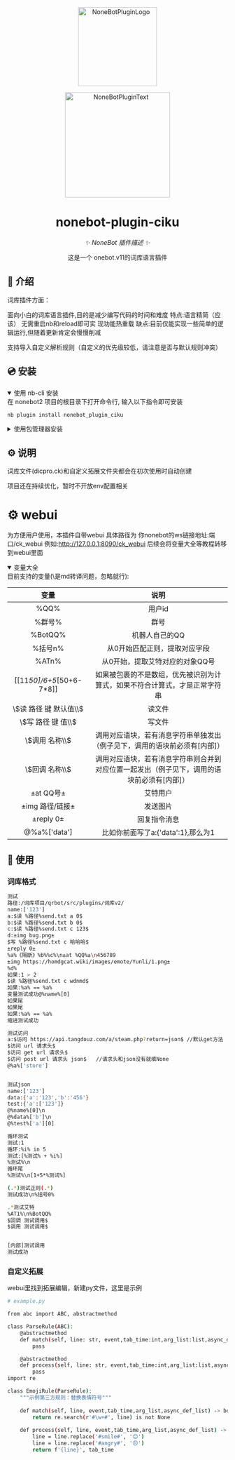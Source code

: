 <div align="center">
  <a href="https://v2.nonebot.dev/store"><img src="https://github.com/A-kirami/nonebot-plugin-template/blob/resources/nbp_logo.png" width="180" height="180" alt="NoneBotPluginLogo"></a>
  <br>
  <p><img src="https://github.com/A-kirami/nonebot-plugin-template/blob/resources/NoneBotPlugin.svg" width="240" alt="NoneBotPluginText"></p>
</div>

<div align="center">

# nonebot-plugin-ciku

_✨ NoneBot 插件描述 ✨_

这是一个 onebot.v11的词库语言插件
</div>

## 📖 介绍

词库插件方面：

面向小白的词库语言插件,目的是减少编写代码的时间和难度 特点:语言精简（应该） 无需重启nb和reload即可实
现功能热重载 缺点:目前仅能实现一些简单的逻辑运行,但随着更新肯定会慢慢削减

支持导入自定义解析规则（自定义的优先级较低，请注意是否与默认规则冲突）

## 💿 安装

<details open>
<summary>使用 nb-cli 安装</summary>
在 nonebot2 项目的根目录下打开命令行, 输入以下指令即可安装

    nb plugin install nonebot_plugin_ciku

</details>

<details>
<summary>使用包管理器安装</summary>
在 nonebot2 项目的插件目录下, 打开命令行, 根据你使用的包管理器, 输入相应的安装命令

<details>
<summary>pip</summary>

    pip install nonebot_plugin_ciku
</details>

打开 nonebot2 项目根目录下的 `pyproject.toml` 文件, 在 `[tool.nonebot]` 部分追加写入

    plugins = ["nonebot_plugin_ciku"]

</details>

## ⚙️ 说明

词库文件(dicpro.ck)和自定义拓展文件夹都会在初次使用时自动创建

项目还在持续优化，暂时不开放env配置相关

# ⚙️ webui

为方便用户使用，本插件自带webui
具体路径为 你nonebot的ws链接地址:端口/ck_webui
例如:http://127.0.0.1:8090/ck_webui
后续会将变量大全等教程转移到webui里面

<details open>
<summary>变量大全</summary>
目前支持的变量(\是md转译问题，忽略就行):

| 变量 | 说明 |
|:-----:|:----:|
| %QQ% | 用户id |
| %群号% | 群号 |
| %BotQQ% | 机器人自己的QQ |
| %括号n% | 从0开始匹配正则，提取对应字段 |
| %ATn% | 从0开始，提取艾特对应的对象QQ号 |
| [[11*50]/6+5*[50+6-7*8]] | 如果被包裹的不是数组，优先被识别为计算式，如果不符合计算式，才是正常字符串 |
| \\$读 路径 键 默认值\\$ | 读文件 |
| \\$写 路径 键 值\\$ | 写文件 |
| \\$调用 名称\\$| 调用对应语块，若有消息字符串单独发出（例子见下，调用的语块前必须有[内部]） |
| \\$回调 名称\\$ | 调用对应语块，若有消息字符串则合并到对应位置一起发出（例子见下，调用的语块前必须有[内部]） |
| ±at QQ号± | 艾特用户 |
| ±img 路径/链接± | 发送图片 |
| ±reply 0± | 回复指令消息 |
| @%a%['data'] | 比如你前面写了a:{'data':1},那么为1 |

</details>

## 🎉 使用
### 词库格式
```bash
测试
路径:/词库项目/qrbot/src/plugins/词库v2/
name:['123']
a:$读 %路径%send.txt a 0$
b:$读 %路径%send.txt b 0$
c:$读 %路径%send.txt c 123$
d:±img bug.png±
$写 %路径%send.txt c 哈哈哈$
±reply 0±
%a%《隔断》%b%%c%\n±at %QQ%±\n456789
±img https://homdgcat.wiki/images/emote/Yunli/1.png±
%d%
如果:1 > 2
$读 %路径%send.txt c wdnmd$
如果:%a% == %a%
变量测试成功@%name%[0]
如果尾
如果尾
如果:%a% == %a%
缩进测试成功

测试访问
a:$访问 https://api.tangdouz.com/a/steam.php?return=json$ //默认get方法
$访问 url 请求头$
$访问 get url 请求头$
$访问 post url 请求头 json$   //请求头和json没有就填None
@%a%['store']


测试json
name:['123']
data:{'a':'123','b':'456'}
test:{'a':['123']}
@%name%[0]\n
@%data%['b']\n
@%test%['a'][0]

循环测试
测试:1
循环:%i% in 5
测试:[%测试% + %i%]
%测试%\n
循环尾
%测试%\n[1+5*%测试%]

(.*)测试正则(.*)
测试成功\n%括号0%

.*测试艾特
%AT1%\n%BotQQ%
$回调 测试调用$
$调用 测试调用$


[内部]测试调用
测试成功
```

### 自定义拓展

webui里找到拓展编辑，新建py文件，这里是示例

```bash
# example.py

from abc import ABC, abstractmethod

class ParseRule(ABC):
    @abstractmethod
    def match(self, line: str, event,tab_time:int,arg_list:list,async_def_list:list) -> bool:
        pass

    @abstractmethod
    def process(self, line: str, event,tab_time:int,arg_list:list,async_def_list:list) -> str:
        pass
import re

class EmojiRule(ParseRule):
    """示例第三方规则：替换表情符号"""
    
    def match(self, line, event,tab_time,arg_list,async_def_list) -> bool:
        return re.search(r'#\w+#', line) is not None
    
    def process(self, line, event,tab_time,arg_list,async_def_list) -> str:
        line = line.replace('#smile#', '😊')
        line = line.replace('#angry#', '😠')
        return f'{line}', tab_time

```